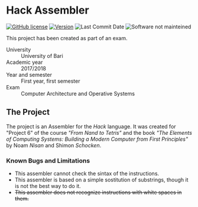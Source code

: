 # Hack Assembler

[![GitHub license](https://img.shields.io/github/license/espositoandrea/Hack-Assembler.svg?style=for-the-badge)](https://github.com/mineand99/Hack-Assembler/blob/master/LICENSE)
[![Version](https://img.shields.io/github/release/espositoandrea/Hack-Assembler.svg?style=for-the-badge)](https://github.com/espositoandrea/Hack-Assembler/releases/latest)
![Last Commit Date](https://img.shields.io/github/last-commit/espositoandrea/Hack-Assembler.svg?style=for-the-badge)
![Software not mainteined](https://img.shields.io/maintenance/no/2018.svg?style=for-the-badge)


This project has been created as part of an exam.
<dl>
  <dt>University</dt>
  <dd>University of Bari</dd>
  <dt>Academic year</dt>
  <dd>2017/2018</dd>
  <dt>Year and semester</dt>
  <dd>First year, first semester</dd>
  <dt>Exam</dt>
  <dd>Computer Architecture and Operative Systems</dd>
</dl>

## The Project
The project is an Assembler for the *Hack* language. It was created for "Project 6" of the course *"From Nand to Tetris"* and the book *"The Elements of Computing Systems: Building a Modern Computer from First Principles"* by Noam *Nisan* and Shimon *Schocken*.
### Known Bugs and Limitations
- This assembler cannot check the sintax of the instructions.
- This assembler is based on a simple sostitution of substrings, though it is not the best way to do it.
- ~~This assembler does not recognize instructions with white spaces in them.~~
